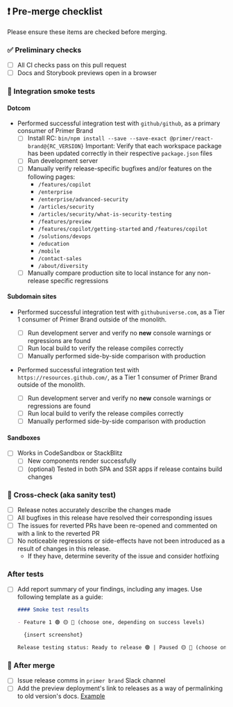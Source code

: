 ## ❗ Pre-merge checklist

Please ensure these items are checked before merging.

### ✅ Preliminary checks

- [ ] All CI checks pass on this pull request
- [ ] Docs and Storybook previews open in a browser

### 🔌 Integration smoke tests

#### Dotcom

- Performed successful integration test with `github/github`, as a primary consumer of Primer Brand
  - [ ] Install RC: `bin/npm install --save --save-exact @primer/react-brand@{RC_VERSION}`
        Important: Verify that each workspace package has been updated correctly in their respective `package.json` files
  - [ ] Run development server
  - [ ] Manually verify release-specific bugfixes and/or features on the following pages:
    - `/features/copilot`
    - `/enterprise`
    - `/enterprise/advanced-security`
    - `/articles/security`
    - `/articles/security/what-is-security-testing`
    - `/features/preview`
    - `/features/copilot/getting-started` and `/features/copilot`
    - `/solutions/devops`
    - `/education`
    - `/mobile`
    - `/contact-sales`
    - `/about/diversity`
  - [ ] Manually compare production site to local instance for any non-release specific regressions

#### Subdomain sites

- Performed successful integration test with `githubuniverse.com`, as a Tier 1 consumer of Primer Brand outside of the monolith.

  - [ ] Run development server and verify no **new** console warnings or regressions are found
  - [ ] Run local build to verify the release compiles correctly
  - [ ] Manually performed side-by-side comparison with production

- Performed successful integration test with `https://resources.github.com/`, as a Tier 1 consumer of Primer Brand outside of the monolith.
  - [ ] Run development server and verify no **new** console warnings or regressions are found
  - [ ] Run local build to verify the release compiles correctly
  - [ ] Manually performed side-by-side comparison with production

#### Sandboxes

- [ ] Works in CodeSandbox or StackBlitz
  - [ ] New components render successfully
  - [ ] (optional) Tested in both SPA and SSR apps if release contains build changes

### 🤔 Cross-check (aka sanity test)

- [ ] Release notes accurately describe the changes made
- [ ] All bugfixes in this release have resolved their corresponding issues
- [ ] The issues for reverted PRs have been re-opened and commented on with a link to the reverted PR
- [ ] No noticeable regressions or side-effects have not been introduced as a result of changes in this release.
  - If they have, determine severity of the issue and consider hotfixing

### After tests

- [ ] Add report summary of your findings, including any images. Use following template as a guide:

  ```markdown
  #### Smoke test results

  - Feature 1 🟢 🟡 🔴 (choose one, depending on success levels)

    {insert screenshot}

  Release testing status: Ready to release 🟢 | Paused 🟡 🔴 (choose one and provide reason)
  ```

### 🚢 After merge

- [ ] Issue release comms in `primer brand` Slack channel
- [ ] Add the preview deployment's link to releases as a way of permalinking to old version's docs. [Example](https://github.com/primer/brand/releases/tag/%40primer%2Freact-brand%400.34.3)
